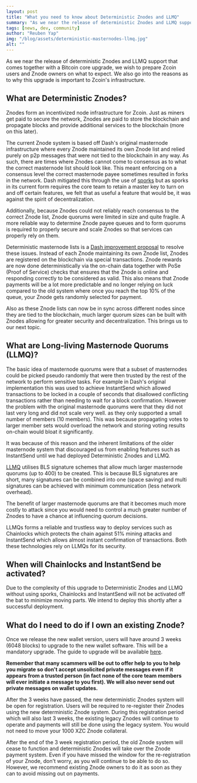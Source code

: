 ```yaml
---
layout: post
title: "What you need to know about Deterministic Znodes and LLMQ"
summary: "As we near the release of deterministic Znodes and LLMQ support that comes together with a Bitcoin core upgrade, we wish to prepare Zcoin users and Znode owners on what to expect"
tags: [news, dev, community]
author: "Reuben Yap"
img: "/blog/assets/deterministic-masternodes-llmq.jpg"
alt: ""
---
```

As we near the release of deterministic Znodes and LLMQ support that comes together with a Bitcoin core upgrade, we wish to prepare Zcoin users and Znode owners on what to expect. We also go into the reasons as to why this upgrade is important to Zcoin's infrastructure.

## What are Deterministic Znodes?

Znodes form an incentivized node infrastructure for Zcoin. Just as miners get paid to secure the network, Znodes are paid to store the blockchain and propagate blocks and provide additional services to the blockchain (more on this later). 

The current Znode system is based off Dash's original masternode infrastructure where every Znode maintained its own Znode list and relied purely on p2p messages that were not tied to the blockchain in any way. As such, there are times where Znodes cannot come to consensus as to what the correct masternode list should look like. This meant enforcing on a consensus level the correct masternode payee sometimes resulted in forks in the network. Dash mitigated this through the use of [sporks](https://docs.dash.org/en/stable/introduction/features.html#sporks) but as sporks in its current form requires the core team to retain a master key to turn on and off certain features, we felt that as useful a feature that would be, it was against the spirit of decentralization. 

Additionally, because Znodes could not reliably reach consensus to the correct Znode list, Znode quorums were limited in size and quite fragile. A more reliable way to determine Znode payee queues and to form quorums is required to properly secure and scale Znodes so that services can properly rely on them. 

Deterministic masternode lists is a [Dash improvement proposal](https://github.com/dashpay/dips/blob/master/dip-0003.md) to resolve these issues. Instead of each Znode maintaining its own Znode list, Znodes are registered on the blockchain via special transactions. Znode rewards are now done deterministically via the on-chain data together with PoSe (Proof of Service) checks that ensures that the Znode is online and responding correctly to be considered as valid. This also means that Znode payments will be a lot more predictable and no longer relying on luck compared to the old system where once you reach the top 10% of the queue, your Znode gets randomly selected for payment. 

Also as these Znode lists can now be in sync across different nodes since they are tied to the blockchain, much larger quorum sizes can be built with Znodes allowing for greater security and decentralization. This brings us to our next topic.

## What are Long-living Masternode Quorums (LLMQ)?

The basic idea of masternode quorums were that a subset of masternodes could be picked pseudo randomly that were then trusted by the rest of the network to perform sensitive tasks. For example in Dash's original implementation this was used to achieve InstantSend which allowed transactions to be locked in a couple of seconds that disallowed conflicting transactions rather than needing to wait for a block confirmation. However the problem with the original masternode quorums were that they did not last very long and did not scale very well. as they only supported a small number of members (10 members). This was because propagating votes to larger member sets would overload the network and storing voting results on-chain would bloat it significantly. 

It was because of this reason and the inherent limitations of the older masternode system that discouraged us from enabling features such as InstantSend until we had deployed Deterministic Znodes and LLMQ. 

[LLMQ](https://github.com/dashpay/dips/blob/master/dip-0006.md) utilises BLS signature schemes that allow much larger masternode quorums (up to 400) to be created. This is because BLS signatures are short, many signatures can be combined into one (space saving) and multi signatures can be achieved with minimum communication (less network overhead). 

The benefit of larger masternode quorums are that it becomes much more costly to attack since you would need to control a much greater number of Znodes to have a chance at influencing quorum decisions. 

LLMQs forms a reliable and trustless way to deploy services such as Chainlocks which protects the chain against 51% mining attacks and  InstantSend which allows almost instant confirmation of transactions. Both these technologies rely on LLMQs for its security.

## When will Chainlocks and InstantSend be activated?

Due to the complexity of this upgrade to Deterministic Znodes and LLMQ without using sporks, Chainlocks and InstantSend will not be activated off the bat to minimize moving parts. We intend to deploy this shortly after a successful deployment.

## What do I need to do if I own an existing Znode?

Once we release the new wallet version, users will have around 3 weeks (6048 blocks) to upgrade to the new wallet software. This will be a mandatory upgrade. The guide to upgrade will be available [here](https://github.com/firoorg/firo/wiki/Migrating-your-Legacy-Znodes-to-the-new-Deterministic-Znodes-system).

**Remember that many scammers will be out to offer help to you to help you migrate so don't accept unsolicited private messages even if it appears from a trusted person (in fact none of the core team members will ever initiate a message to you first). We will also never send out private messages on wallet updates.**

After the 3 weeks have passed, the new deterministic Znodes system will be open for registration. Users will be required to re-register their Znodes using the new deterministic Znode system. During this registration period which will also last 3 weeks, the existing legacy Znodes will continue to operate and payments will still be done using the legacy system. You would not need to move your 1000 XZC Znode collateral. 

After the end of the 3 week registration period, the old Znode system will cease to function and deterministic Znodes will take over the Znode payment system. Even if you have missed the window for the re-registration of your Znode, don't worry, as you will continue to be able to do so. However, we recommend existing Znode owners to do it as soon as they can to avoid missing out on payments.